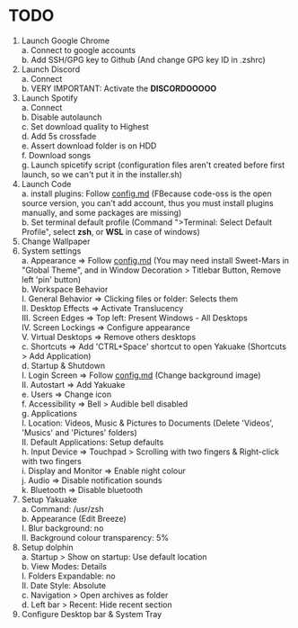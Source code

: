 # TODO

1.  Launch Google Chrome  
        a. Connect to google accounts  
        b. Add SSH/GPG key to Github (And change GPG key ID in .zshrc)  
2.  Launch Discord  
        a. Connect  
        b. VERY IMPORTANT: Activate the **DISCORDOOOOO**  
3.  Launch Spotify  
        a. Connect  
        b. Disable autolaunch  
        c. Set download quality to Highest  
        d. Add 5s crossfade  
        e. Assert download folder is on HDD  
        f. Download songs  
        g. Launch spicetify script (configuration files aren't created before first launch, so we can't put it in the installer.sh)  
4.  Launch Code  
        a. install plugins: Follow [config.md](./config.md#vs-code) (FBecause code-oss is the open source version, you can't add account, thus you must install plugins manually, and some packages are missing)  
        b. Set terminal default profile (Command ">Terminal: Select Default Profile", select **zsh**, or **WSL** in case of windows)  
5.  Change Wallpaper
6.  System settings  
    a. Appearance           => Follow [config.md](./config.md#appearance) (You may need install Sweet-Mars in "Global Theme", and in Window Decoration > Titlebar Button, Remove left 'pin' button)  
    b. Workspace Behavior  
        I. General Behavior => Clicking files or folder: Selects them  
        II. Desktop Effects => Activate Translucency  
        III. Screen Edges   => Top left: Present Windows - All Desktops  
        IV. Screen Lockings => Configure appearance  
        V. Virtual Desktops => Remove others desktops  
    c. Shortcuts            => Add 'CTRL+Space' shortcut to open Yakuake (Shortcuts > Add Application)  
    d. Startup & Shutdown  
        I. Login Screen     => Follow [config.md](./config.md#startup) (Change background image)  
        II. Autostart       => Add Yakuake  
    e. Users                => Change icon  
    f. Accessibility        => Bell > Audible bell disabled  
    g. Applications  
        I. Location: Videos, Music & Pictures to Documents (Delete 'Videos', 'Musics' and 'Pictures' folders)  
        II. Default Applications: Setup defaults  
    h. Input Device         => Touchpad > Scrolling with two fingers & Right-click with two fingers  
    i. Display and Monitor  => Enable night colour  
    j. Audio                => Disable notification sounds  
    k. Bluetooth            => Disable bluetooth  
6.  Setup Yakuake  
    a. Command: /usr/zsh  
    b. Appearance (Edit Breeze)  
        I. Blur background: no  
        II. Background colour transparency: 5%  
7.  Setup dolphin  
    a. Startup > Show on startup: Use default location  
    b. View Modes: Details  
        I. Folders Expandable: no  
        II. Date Style: Absolute  
    c. Navigation > Open archives as folder  
    d. Left bar > Recent: Hide recent section  
8. Configure Desktop bar & System Tray  